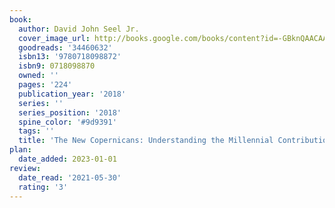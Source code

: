 ```yaml
---
book:
  author: David John Seel Jr.
  cover_image_url: http://books.google.com/books/content?id=-GBknQAACAAJ&printsec=frontcover&img=1&zoom=1&source=gbs_api
  goodreads: '34460632'
  isbn13: '9780718098872'
  isbn9: 0718098870
  owned: ''
  pages: '224'
  publication_year: '2018'
  series: ''
  series_position: '2018'
  spine_color: '#9d9391'
  tags: ''
  title: 'The New Copernicans: Understanding the Millennial Contribution to the Church'
plan:
  date_added: 2023-01-01
review:
  date_read: '2021-05-30'
  rating: '3'
---
```

